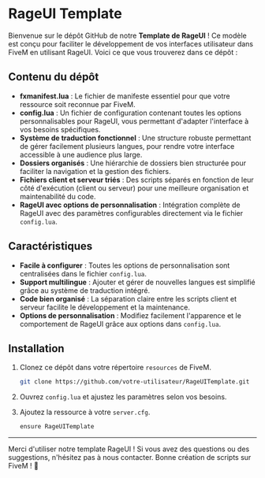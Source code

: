# RageUI Template

Bienvenue sur le dépôt GitHub de notre **Template de RageUI** ! Ce modèle est conçu pour faciliter le développement de vos interfaces utilisateur dans FiveM en utilisant RageUI. Voici ce que vous trouverez dans ce dépôt :

## Contenu du dépôt

- **fxmanifest.lua** : Le fichier de manifeste essentiel pour que votre ressource soit reconnue par FiveM.
- **config.lua** : Un fichier de configuration contenant toutes les options personnalisables pour RageUI, vous permettant d'adapter l'interface à vos besoins spécifiques.
- **Système de traduction fonctionnel** : Une structure robuste permettant de gérer facilement plusieurs langues, pour rendre votre interface accessible à une audience plus large.
- **Dossiers organisés** : Une hiérarchie de dossiers bien structurée pour faciliter la navigation et la gestion des fichiers.
- **Fichiers client et serveur triés** : Des scripts séparés en fonction de leur côté d'exécution (client ou serveur) pour une meilleure organisation et maintenabilité du code.
- **RageUI avec options de personnalisation** : Intégration complète de RageUI avec des paramètres configurables directement via le fichier `config.lua`.

## Caractéristiques

- **Facile à configurer** : Toutes les options de personnalisation sont centralisées dans le fichier `config.lua`.
- **Support multilingue** : Ajouter et gérer de nouvelles langues est simplifié grâce au système de traduction intégré.
- **Code bien organisé** : La séparation claire entre les scripts client et serveur facilite le développement et la maintenance.
- **Options de personnalisation** : Modifiez facilement l'apparence et le comportement de RageUI grâce aux options dans `config.lua`.

## Installation

1. Clonez ce dépôt dans votre répertoire `resources` de FiveM.
   
   ```bash
   git clone https://github.com/votre-utilisateur/RageUITemplate.git
   ```
3. Ouvrez `config.lua` et ajustez les paramètres selon vos besoins.
4. Ajoutez la ressource à votre `server.cfg`.
   
   ```bash
   ensure RageUITemplate 
   ```

---

Merci d'utiliser notre template RageUI ! Si vous avez des questions ou des suggestions, n'hésitez pas à nous contacter. Bonne création de scripts sur FiveM ! 🚀
